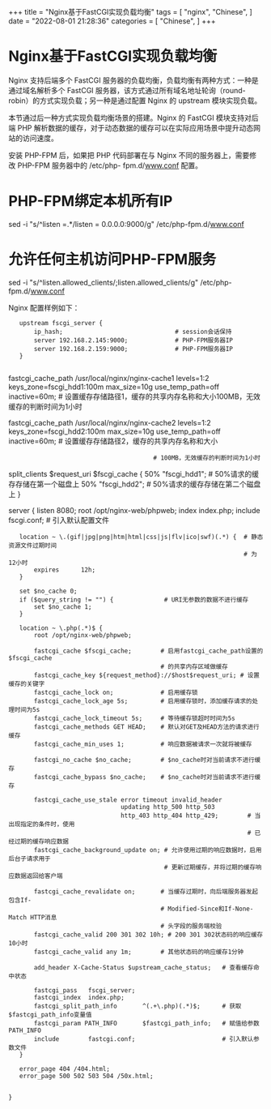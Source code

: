 +++
title = "Nginx基于FastCGI实现负载均衡"
tags = [
"nginx",
"Chinese",
]
date = "2022-08-01 21:28:36"
categories = [
"Chinese",
]
+++



# Nginx基于FastCGI实现负载均衡

  
Nginx 支持后端多个 FastCGI 服务器的负载均衡，负载均衡有两种方式：一种是通过域名解析多个 FastCGI 服务器，该方式通过所有域名地址轮询（round-robin）的方式实现负载；另一种是通过配置 Nginx 的 upstream 模块实现负载。



  
本节通过后一种方式实现负载均衡场景的搭建。Nginx 的 FastCGI 模块支持对后端 PHP
解析数据的缓存，对于动态数据的缓存可以在实际应用场景中提升动态网站的访问速度。  
  
安装 PHP-FPM 后，如果把 PHP 代码部署在与 Nginx 不同的服务器上，需要修改 PHP-FPM 服务器中的 /etc/php-
fpm.d/www.conf 配置。  

# PHP-FPM绑定本机所有IP  
sed -i "s/^listen =.*/listen = 0.0.0.0:9000/g" /etc/php-fpm.d/www.conf  
# 允许任何主机访问PHP-FPM服务  
sed -i "s/^listen.allowed_clients/;listen.allowed_clients/g" /etc/php-
fpm.d/www.conf

Nginx 配置样例如下：  

    
 ``` commandline
    upstream fscgi_server {
        ip_hash;                               # session会话保持
        server 192.168.2.145:9000;             # PHP-FPM服务器IP
        server 192.168.2.159:9000;             # PHP-FPM服务器IP
    }
    
 ``` 

fastcgi_cache_path /usr/local/nginx/nginx-cache1 levels=1:2
keys_zone=fscgi_hdd1:100m max_size=10g use_temp_path=off inactive=60m; #
设置缓存存储路径1，缓存的共享内存名称和大小100MB，无效缓存的判断时间为1小时
    

fastcgi_cache_path /usr/local/nginx/nginx-cache2 levels=1:2
keys_zone=fscgi_hdd2:100m max_size=10g use_temp_path=off inactive=60m; #
设置缓存存储路径2，缓存的共享内存名称和大小

    
    
                                            # 100MB，无效缓存的判断时间为1小时
    

split_clients $request_uri $fscgi_cache { 50% "fscgi_hdd1"; #
50%请求的缓存存储在第一个磁盘上 50% "fscgi_hdd2"; # 50%请求的缓存存储在第二个磁盘上 }

server { listen 8080; root /opt/nginx-web/phpweb; index index.php; include
fscgi.conf; # 引入默认配置文件

    
       
 ``` commandline 
    location ~ \.(gif|jpg|png|htm|html|css|js|flv|ico|swf)(.*) {  # 静态资源文件过期时间
                                                                  # 为12小时
        expires      12h;
    }
    
    set $no_cache 0;
    if ($query_string != "") {              # URI无参数的数据不进行缓存
        set $no_cache 1;
    }
    
    location ~ \.php(.*)$ {
        root /opt/nginx-web/phpweb;
    
        fastcgi_cache $fscgi_cache;        # 启用fastcgi_cache_path设置的$fscgi_cache
                                           # 的共享内存区域做缓存
        fastcgi_cache_key ${request_method}://$host$request_uri; # 设置缓存的关键字
        fastcgi_cache_lock on;             # 启用缓存锁
        fastcgi_cache_lock_age 5s;         # 启用缓存锁时，添加缓存请求的处理时间为5s
        fastcgi_cache_lock_timeout 5s;     # 等待缓存锁超时时间为5s
        fastcgi_cache_methods GET HEAD;    # 默认对GET及HEAD方法的请求进行缓存
        fastcgi_cache_min_uses 1;          # 响应数据被请求一次就将被缓存
    
        fastcgi_no_cache $no_cache;        # $no_cache时对当前请求不进行缓存
        fastcgi_cache_bypass $no_cache;    # $no_cache时对当前请求不进行缓存
    
        fastcgi_cache_use_stale error timeout invalid_header
                                updating http_500 http_503
                                http_403 http_404 http_429;        # 当出现指定的条件时，使用
                                                                   # 已经过期的缓存响应数据
        fastcgi_cache_background_update on; # 允许使用过期的响应数据时，启用后台子请求用于
                                            # 更新过期缓存，并将过期的缓存响应数据返回给客户端
    
        fastcgi_cache_revalidate on;       # 当缓存过期时，向后端服务器发起包含If-
                                           # Modified-Since和If-None-Match HTTP消息
                                           # 头字段的服务端校验
        fastcgi_cache_valid 200 301 302 10h; # 200 301 302状态码的响应缓存10小时
        fastcgi_cache_valid any 1m;        # 其他状态码的响应缓存1分钟
    
        add_header X-Cache-Status $upstream_cache_status;   # 查看缓存命中状态
    
        fastcgi_pass   fscgi_server;
        fastcgi_index  index.php;
        fastcgi_split_path_info       ^(.+\.php)(.*)$;      # 获取$fastcgi_path_info变量值
        fastcgi_param PATH_INFO       $fastcgi_path_info;   # 赋值给参数PATH_INFO
        include        fastcgi.conf;                        # 引入默认参数文件
    }
    
    error_page 404 /404.html;
    error_page 500 502 503 504 /50x.html;
    

}

    
 ``` 
 
